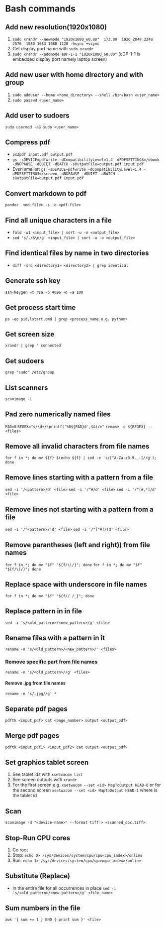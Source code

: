 # Bash commands

## Add new resolution(1920x1080)
1. `sudo xrandr --newmode "1920x1080_60.00"  173.00  1920 2048 2248 2576  1080 1083 1088 1120 -hsync +vsync`
2. Get display port name with `sudo xrandr`
3. `sudo xrandr --addmode eDP-1-1 "1920x1080_60.00"` (eDP-1-1 is embedded display port namely laptop screen)

## Add new user with home directory and with group
1. `sudo adduser --home <home_directory> --shell /bin/bash <user_name>`
2. `sudo passwd <user_name>`

## Add user to sudoers
`sudo usermod -aG sudo <user_name>`

## Compress pdf
* `ps2pdf input.pdf output.pdf`
* `gs -sDEVICE=pdfwrite -dCompatibilityLevel=1.4 -dPDFSETTINGS=/ebook -dNOPAUSE -dQUIET -dBATCH -sOutputFile=output.pdf input.pdf`
* Even smaller: `gs -sDEVICE=pdfwrite -dCompatibilityLevel=1.4 -dPDFSETTINGS=/screen -dNOPAUSE -dQUIET -dBATCH -sOutputFile=output.pdf input.pdf`

## Convert markdown to pdf
`pandoc  <md-file> -s -o <pdf-file>`

## Find all unique characters in a file
* `fold -w1 <input_file> | sort -u -o <output_file>`    <!-- Problematic with non-printable characters -->
* `sed 's/./&\n/g' <input_file> | sort -u -o <output_file>`

## Find identical files by name in two directories
* `diff -srq <directory1> <directory2> | grep identical`

## Generate ssh key
`ssh-keygen -t rsa -b 4096 -o -a 100`

## Get process start time
`ps -eo pid,lstart,cmd | grep <process_name e.g. python>`

## Get screen size
`xrandr | grep ' connected'`

## Get sudoers
`grep "sudo" /etc/group`

## List scanners
`scanimage -L`

## Pad zero numerically named files
`PAD=0`
`REGEX="s/\d+/sprintf('%0${PAD}d',$&)/e"`
`rename -e ${REGEX} -- <files>`

## Remove all invalid characters from file names
`for f in *; do mv ${f} $(echo ${f} | sed -e 's/[^A-Za-z0-9._-]//g'); done`

## Remove lines starting with a pattern from a file
`sed -i '/<pattern>/d' <file>`
`sed -i '/^#/d' <file>`  <!-- Remove lines starting with # -->
`sed -i '/^[#,*]/d' <file>`  <!-- Remove lines starting with # or * -->

## Remove lines not starting with a pattern from a file
`sed -i '/^<pattern>/!d' <file>`
`sed -i '/^[^#]/!d' <file>`  <!-- Remove lines not starting with # -->

## Remove parantheses (left and right)) from file names
`for f in *; do mv "$f" "${f/\(/}"; done`
`for f in *; do mv "$f" "${f/\)/}"; done`

## Replace space with underscore in file names
`for f in *; do mv "$f" "${f// /_}"; done`

## Replace pattern in in file
`sed -i 's/<old_pattern>/<new_pattern>/g' <file>`

## Rename files with a pattern in it
`rename -n 's/<old_pattern>/<new_pattern>/' <files>`

### Remove specific part from file names
`rename -n 's/<old_pattern>//g' <files>`

#### Remove .jpg from file names
`rename -n 's/.jpg//g' *`

## Separate pdf pages
`pdftk <input_pdf> cat <page_number> output <output_pdf>`

## Merge pdf pages
`pdftk <input_pdf1> <input_pdf2> cat output <output_pdf>`

## Set graphics tablet screen
1. See tablet ids with `xsetwacom list`
2. See screen outputs with `xrandr`
3. For the first screen e.g. `xsetwacom --set <id> MapToOutput HEAD-0` or for the second screen `xsetwacom --set <id> MapToOutput HEAD-1` where <id> is the tablet id

## Scan
`scanimage -d "<device-name>" --format tiff > <scanned_doc.tiff>`

## Stop-Run CPU cores
1. Go root
2. Stop: `echo 0> /sys/devices/system/cpu/cpu<cpu_index>/online`
3. Run:  `echo 1> /sys/devices/system/cpu/cpu<cpu_index>/online`

## Substitute (Replace)
* In the entire file for all occurrences in place `sed -i 's/<old_pattern>/<new_pattern>/g' <file_name>`

## Sum numbers in the file
`awk '{ sum += 1 } END { print sum }' <file>`
